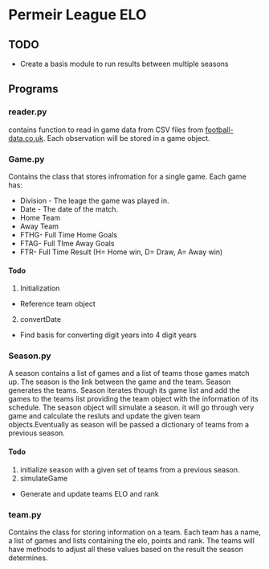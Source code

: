 # Permeir League ELO

## TODO
- Create a basis module to run results between multiple seasons

## Programs
### reader.py
contains function to read in game data from CSV files from [football-data.co.uk](http://www.football-data.co.uk/englandm.php). Each observation will be stored in a game object.

### Game.py
 Contains the class that stores infromation for a single game.
Each game has:
- Division - The leage the game was played in.
- Date - The date of the match.
- Home Team
- Away Team
- FTHG- Full Time Home Goals
- FTAG- Full TIme Away Goals
- FTR- Full Time Result (H= Home win, D= Draw, A= Away win)

#### Todo
1. Initialization
  - Reference team object

2. convertDate
  - Find basis for converting  digit years into 4 digit years

### Season.py
A season contains a list of games and a list of teams those games match up.
The season is the link between the game and the team. Season generates the teams. Season iterates though its game list and add the games to the teams list providing the team object with the information of its schedule. The season object will simulate a season. it will go through very game and calculate the resluts and update the given team objects.Eventually as season will be passed a dictionary of teams from a previous season.

#### Todo

1. initialize season with a given set of teams from a previous season.
3. simulateGame
  - Generate and update teams ELO and rank

### team.py
Contains the class for storing information on a team. Each team has a name, a list of games and lists containing the elo, points and rank. The teams will have methods to adjust all these values based on the result the season determines.
